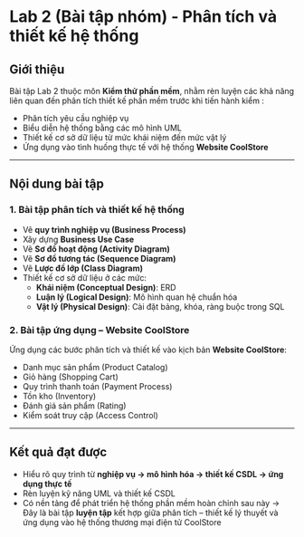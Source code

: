 # Lab 2 (Bài tập nhóm) - Phân tích và thiết kế hệ thống

## Giới thiệu
Bài tập Lab 2 thuộc môn **Kiểm thử phần mềm**, nhằm rèn luyện các khả năng liên quan đến phân tích thiết kế phần mềm trước khi tiến hành kiểm :
- Phân tích yêu cầu nghiệp vụ
- Biểu diễn hệ thống bằng các mô hình UML
- Thiết kế cơ sở dữ liệu từ mức khái niệm đến mức vật lý
- Ứng dụng vào tình huống thực tế với hệ thống **Website CoolStore**

---

## Nội dung bài tập

### 1. Bài tập phân tích và thiết kế hệ thống
- Vẽ **quy trình nghiệp vụ (Business Process)**
- Xây dựng **Business Use Case**
- Vẽ **Sơ đồ hoạt động (Activity Diagram)**
- Vẽ **Sơ đồ tương tác (Sequence Diagram)**
- Vẽ **Lược đồ lớp (Class Diagram)**
- Thiết kế cơ sở dữ liệu ở các mức:
  - **Khái niệm (Conceptual Design)**: ERD
  - **Luận lý (Logical Design)**: Mô hình quan hệ chuẩn hóa
  - **Vật lý (Physical Design)**: Cài đặt bảng, khóa, ràng buộc trong SQL

### 2. Bài tập ứng dụng – Website CoolStore
Ứng dụng các bước phân tích và thiết kế vào kịch bản **Website CoolStore**:
- Danh mục sản phẩm (Product Catalog)
- Giỏ hàng (Shopping Cart)
- Quy trình thanh toán (Payment Process)
- Tồn kho (Inventory)
- Đánh giá sản phẩm (Rating)
- Kiểm soát truy cập (Access Control)

---

## Kết quả đạt được
- Hiểu rõ quy trình từ **nghiệp vụ → mô hình hóa → thiết kế CSDL → ứng dụng thực tế**
- Rèn luyện kỹ năng UML và thiết kế CSDL
- Có nền tảng để phát triển hệ thống phần mềm hoàn chỉnh sau này
→ Đây là bài tập **luyện tập** kết hợp giữa phân tích – thiết kế lý thuyết và ứng dụng vào hệ thống thương mại điện tử CoolStore
